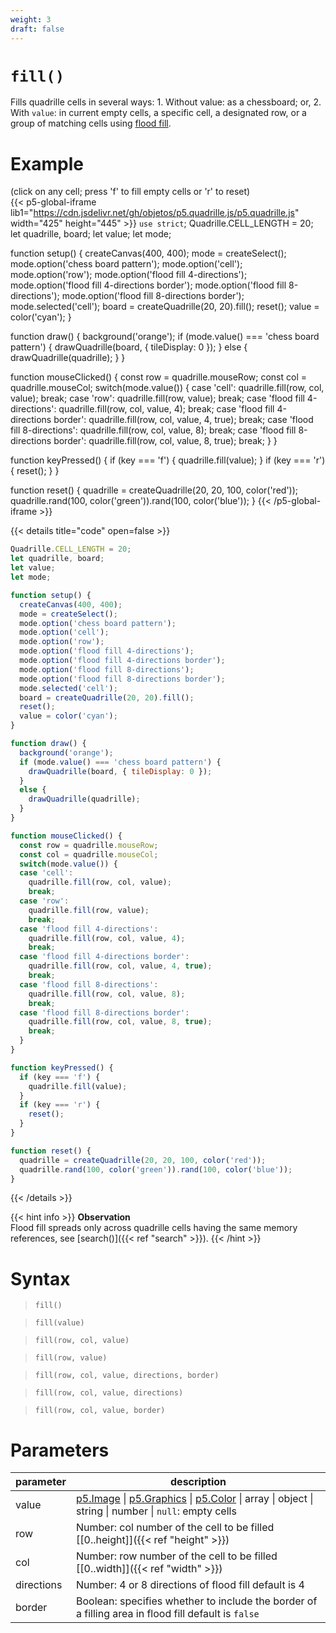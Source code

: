 ```yaml
---
weight: 3
draft: false
---
```


# `fill()`

Fills quadrille cells in several ways: 1. Without value: as a chessboard; or, 2. With `value`: in current empty cells, a specific cell, a designated row, or a group of matching cells using [flood fill](https://en.m.wikipedia.org/wiki/Flood_fill).

# Example

(click on any cell; press 'f' to fill empty cells or 'r' to reset)\
{{< p5-global-iframe lib1="https://cdn.jsdelivr.net/gh/objetos/p5.quadrille.js/p5.quadrille.js" width="425" height="445" >}}
`use strict`;
Quadrille.CELL_LENGTH = 20;
let quadrille, board;
let value;
let mode;

function setup() {
  createCanvas(400, 400);
  mode = createSelect();
  mode.option('chess board pattern');
  mode.option('cell');
  mode.option('row');
  mode.option('flood fill 4-directions');
  mode.option('flood fill 4-directions border');
  mode.option('flood fill 8-directions');
  mode.option('flood fill 8-directions border');
  mode.selected('cell');
  board = createQuadrille(20, 20).fill();
  reset();
  value = color('cyan');
}

function draw() {
  background('orange');
  if (mode.value() === 'chess board pattern') {
    drawQuadrille(board, { tileDisplay: 0 });
  }
  else {
    drawQuadrille(quadrille);
  }
}

function mouseClicked() {
  const row = quadrille.mouseRow;
  const col = quadrille.mouseCol;
  switch(mode.value()) {
  case 'cell':
    quadrille.fill(row, col, value);
    break;
  case 'row':
    quadrille.fill(row, value);
    break;
  case 'flood fill 4-directions':
    quadrille.fill(row, col, value, 4);
    break;
  case 'flood fill 4-directions border':
    quadrille.fill(row, col, value, 4, true);
    break;
  case 'flood fill 8-directions':
    quadrille.fill(row, col, value, 8);
    break;
  case 'flood fill 8-directions border':
    quadrille.fill(row, col, value, 8, true);
    break;
  }
}

function keyPressed() {
  if (key === 'f') {
    quadrille.fill(value);
  }
  if (key === 'r') {
    reset();
  }
}

function reset() {
  quadrille = createQuadrille(20, 20, 100, color('red'));
  quadrille.rand(100, color('green')).rand(100, color('blue'));
}
{{< /p5-global-iframe >}}

{{< details title="code" open=false >}}
```js
Quadrille.CELL_LENGTH = 20;
let quadrille, board;
let value;
let mode;

function setup() {
  createCanvas(400, 400);
  mode = createSelect();
  mode.option('chess board pattern');
  mode.option('cell');
  mode.option('row');
  mode.option('flood fill 4-directions');
  mode.option('flood fill 4-directions border');
  mode.option('flood fill 8-directions');
  mode.option('flood fill 8-directions border');
  mode.selected('cell');
  board = createQuadrille(20, 20).fill();
  reset();
  value = color('cyan');
}

function draw() {
  background('orange');
  if (mode.value() === 'chess board pattern') {
    drawQuadrille(board, { tileDisplay: 0 });
  }
  else {
    drawQuadrille(quadrille);
  }
}

function mouseClicked() {
  const row = quadrille.mouseRow;
  const col = quadrille.mouseCol;
  switch(mode.value()) {
  case 'cell':
    quadrille.fill(row, col, value);
    break;
  case 'row':
    quadrille.fill(row, value);
    break;
  case 'flood fill 4-directions':
    quadrille.fill(row, col, value, 4);
    break;
  case 'flood fill 4-directions border':
    quadrille.fill(row, col, value, 4, true);
    break;
  case 'flood fill 8-directions':
    quadrille.fill(row, col, value, 8);
    break;
  case 'flood fill 8-directions border':
    quadrille.fill(row, col, value, 8, true);
    break;
  }
}

function keyPressed() {
  if (key === 'f') {
    quadrille.fill(value);
  }
  if (key === 'r') {
    reset();
  }
}

function reset() {
  quadrille = createQuadrille(20, 20, 100, color('red'));
  quadrille.rand(100, color('green')).rand(100, color('blue'));
}
```
{{< /details >}}

{{< hint info >}}
**Observation**\
Flood fill spreads only across quadrille cells having the same memory references, see [search()]({{< ref "search" >}}).
{{< /hint >}}

# Syntax

> `fill()`

> `fill(value)`

> `fill(row, col, value)`

> `fill(row, value)`

> `fill(row, col, value, directions, border)`

> `fill(row, col, value, directions)`

> `fill(row, col, value, border)`

# Parameters

| parameter  | description                                                                                                                                                         |
|------------|---------------------------------------------------------------------------------------------------------------------------------------------------------------------|
| value      | [p5.Image](https://p5js.org/reference/#/p5.Image) \| [p5.Graphics](https://p5js.org/reference/#/p5.Graphics) \| [p5.Color](https://p5js.org/reference/#/p5.Color) \| array \| object \| string \| number \| `null`: empty cells |
| row        | Number: col number of the cell to be filled [\[0..height\]]({{< ref "height" >}})                                                                                   |
| col        | Number: row number of the cell to be filled [\[0..width\]]({{< ref "width" >}})                                                                                     |
| directions | Number: 4 or 8 directions of flood fill default is 4                                                |
| border     | Boolean: specifies whether to include the border of a filling area in flood fill default is `false` |